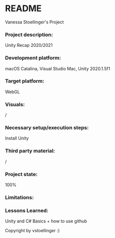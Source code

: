 # README
Vanessa Stoellinger's Project

### Project description: 
Unity Recap 2020/2021

### Development platform: 
macOS Catalina, Visual Studio Mac, Unity 2020.1.5f1

### Target platform: 
WebGL

### Visuals: 
/

### Necessary setup/execution steps: 
Install Unity

### Third party material: 
/

### Project state: 
100%

### Limitations: 

### Lessons Learned:
Unity and C# Basics + how to use github

Copyright by vstoellinger :)
